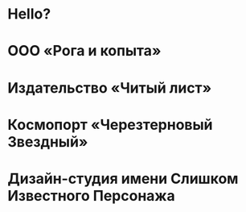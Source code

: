# Hello? 
# ООО «Рога и копыта»
# Издательство «Читый лист»
# Космопорт «Черезтерновый Звездный»
# Дизайн-студия имени Слишком Известного Персонажа